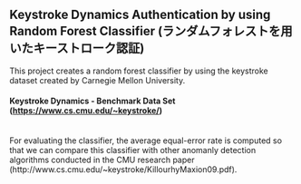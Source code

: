 ## Keystroke Dynamics Authentication by using Random Forest Classifier (ランダムフォレストを用いたキーストローク認証)

This project creates a random forest classifier by using the keystroke dataset created by Carnegie Mellon University.  
#### Keystroke Dynamics - Benchmark Data Set (https://www.cs.cmu.edu/~keystroke/)
<br/>
For evaluating the classifier, the average equal-error rate is computed so that we can compare this classifier with other anomanly detection algorithms conducted in the CMU research paper (http://www.cs.cmu.edu/~keystroke/KillourhyMaxion09.pdf).

